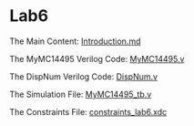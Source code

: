 # Lab6

The Main Content: [Introduction.md](Introduction.md)

The MyMC14495 Verilog Code: [MyMC14495.v](MyMC14495.v)

The DispNum Verilog Code: [DispNum.v](DispNum.v)

The Simulation File: [MyMC14495_tb.v](MyMC14495_tb.v)

The Constraints File: [constraints_lab6.xdc](constraints_lab6.xdc)
